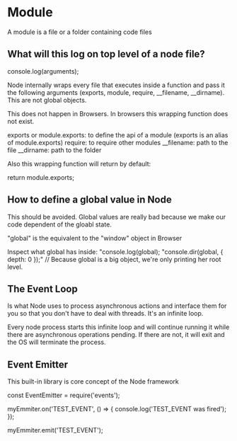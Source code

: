 # Module

A module is a file or a folder containing code files

## What will this log on top level of a node file?

  console.log(arguments);

Node internally wraps every file that executes inside a function and pass it the following   arguments (exports, module, require, __filename, __dirname).
This are not global objects.

This does not happen in Browsers. In browsers this wrapping function does not exist.

exports or module.exports: to define the api of a module (exports is an alias of module.exports)
require: to require other modules
__filename: path to the file
__dirname: path to the folder

Also this wrapping function will return by default:
  
  return module.exports;

## How to define a global value in Node

  This should be avoided. Global values are really bad because we make our code dependent of the gloabl state.

  "global" is the equivalent to the "window" object in Browser

  Inspect what global has inside:
    "console.log(global);
    "console.dir(global, { depth: 0 });" // Because global is a big object, we're only printing her root level.

## The Event Loop

Is what Node uses to process asynchronous actions and interface them for you so that you don't have to deal with threads. It's an infinite loop.

Every node process starts this infinite loop and will continue running it while there are asynchronous operations pending. If there are not, it will exit and the OS will terminate the process.

## Event Emitter

This built-in library is core concept of the Node framework

const EventEmitter = require('events');

myEmmiter.on('TEST_EVENT', () => {
  console.log('TEST_EVENT was fired');
});

myEmmiter.emit('TEST_EVENT');
